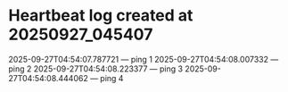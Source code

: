 # Heartbeat log created at 20250927_045407
2025-09-27T04:54:07.787721 — ping 1
2025-09-27T04:54:08.007332 — ping 2
2025-09-27T04:54:08.223377 — ping 3
2025-09-27T04:54:08.444062 — ping 4
